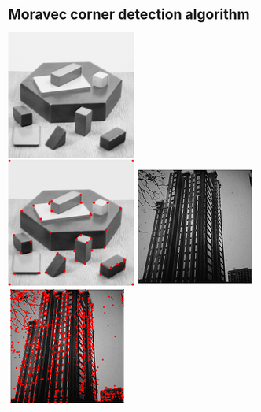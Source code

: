 
# Moravec corner detection algorithm

![alt text](https://github.com/wallaceloos/Image_Processing/blob/master/Corner_detector/Moravec/images/blox.png)
![alt text](https://github.com/wallaceloos/Image_Processing/blob/master/Corner_detector/Moravec/images/img7x7_t12000.png)
![alt text](https://github.com/wallaceloos/Image_Processing/blob/master/Corner_detector/Moravec/images/predio.jpg)
![alt text](https://github.com/wallaceloos/Image_Processing/blob/master/Corner_detector/Moravec/images/img3x3_t850.png)
